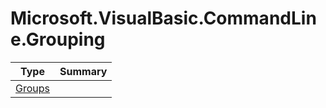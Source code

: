 ﻿
# Microsoft.VisualBasic.CommandLine.Grouping

|Type|Summary|
|----|-------|
|<a href="#" onClick="load('/docs/Microsoft.VisualBasic.CommandLine.Grouping/Groups.md')">Groups</a>||


